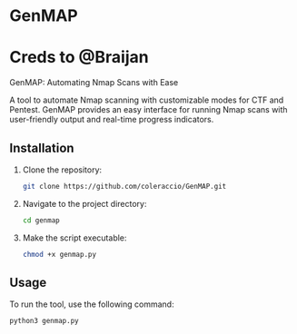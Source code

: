 # GenMAP
# Creds to @Braijan

GenMAP: Automating Nmap Scans with Ease

A tool to automate Nmap scanning with customizable modes for CTF and Pentest. GenMAP provides an easy interface for running Nmap scans with user-friendly output and real-time progress indicators.

## Installation

1. Clone the repository:

    ```bash
    git clone https://github.com/coleraccio/GenMAP.git
    ```

2. Navigate to the project directory:

    ```bash
    cd genmap
    ```

3. Make the script executable:

    ```bash
    chmod +x genmap.py
    ```

## Usage

To run the tool, use the following command:

```bash
python3 genmap.py
